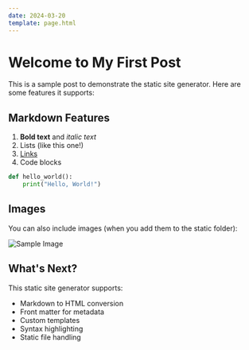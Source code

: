 ```yaml
---
date: 2024-03-20
template: page.html
---
```


# Welcome to My First Post

This is a sample post to demonstrate the static site generator. Here are some features it supports:

## Markdown Features

1. **Bold text** and *italic text*
2. Lists (like this one!)
3. [Links](https://example.com)
4. Code blocks

```python
def hello_world():
    print("Hello, World!")
```

## Images

You can also include images (when you add them to the static folder):

![Sample Image](static/images/sample.jpg)

## What's Next?

This static site generator supports:

- Markdown to HTML conversion
- Front matter for metadata
- Custom templates
- Syntax highlighting
- Static file handling 